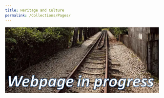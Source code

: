 ```yaml
---
title: Heritage and Culture
permalink: /Collections/Pages/
---
```

![Alt text for image on Isomer site](/images/webpageinprogress.png)